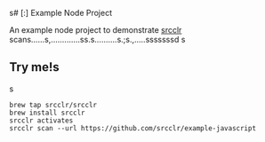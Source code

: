 s# [:] Example Node Project

An example node project to demonstrate [srcclr](https://www.srcclr.com) scans......s,.............ss.s..........s.;s.,.....sssssssd
s
## Try me!s
s
```
brew tap srcclr/srcclr
brew install srcclr
srcclr activates
srcclr scan --url https://github.com/srcclr/example-javascript
```
